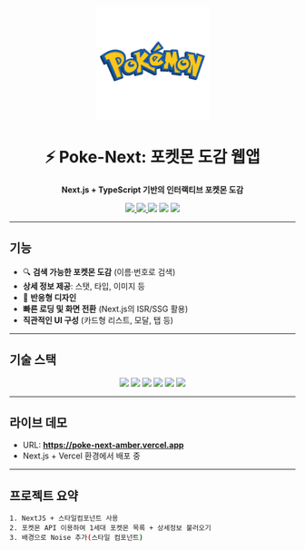 <!-- BANNER -->
<p align="center">
  <img src="./public/poke-logo.png" alt="Poke-Next Banner" width="200px" />
</p>

<h1 align="center">⚡ Poke-Next: 포켓몬 도감 웹앱</h1>
<p align="center">
  <b>Next.js + TypeScript 기반의 인터랙티브 포켓몬 도감</b>
</p>

<p align="center">
  <a href="https://poke-next-amber.vercel.app">
    <img src="https://img.shields.io/badge/Live-Demo-blue?logo=vercel&logoColor=white" />
  </a>
  <a href="https://github.com/choidy180/poke-next">
    <img src="https://img.shields.io/github/stars/choidy180/poke-next?style=social" />
  </a>
  <img src="https://img.shields.io/github/license/choidy180/poke-next?color=brightgreen" />
  <img src="https://img.shields.io/badge/PRs-welcome-yellow?logo=github" />
  <img src="https://img.shields.io/badge/Made%20with-❤️-ff69b4" />
</p>

---

##  기능
- 🔍 **검색 가능한 포켓몬 도감** (이름·번호로 검색)
-  **상세 정보 제공**: 스탯, 타입, 이미지 등
- 🎨 **반응형 디자인**
-  **빠른 로딩 및 화면 전환** (Next.js의 ISR/SSG 활용)
-  **직관적인 UI 구성** (카드형 리스트, 모달, 탭 등)

---

##  기술 스택
<p align="center">
  <img src="https://img.shields.io/badge/Next.js-000?logo=next.js" />
  <img src="https://img.shields.io/badge/TypeScript-3178C6?logo=typescript&logoColor=fff" />
  <img src="https://img.shields.io/badge/React-61DAFB?logo=react&logoColor=000" />
  <img src="https://img.shields.io/badge/API-PokeAPI-059CFA?logo=api" />
  <img src="https://img.shields.io/badge/CSS Modules-000?logo=css3&logoColor=fff" />
  <img src="https://img.shields.io/badge/Vercel-000?logo=vercel&logoColor=fff" />
</p>

---

##  라이브 데모
-  URL: **https://poke-next-amber.vercel.app**
-  Next.js + Vercel 환경에서 배포 중

---

##  프로젝트 요약
```bash
1. NextJS + 스타일컴포넌트 사용
2. 포켓몬 API 이용하여 1세대 포켓몬 목록 + 상세정보 불러오기
3. 배경으로 Noise 추가(스타일 컴포넌트)
